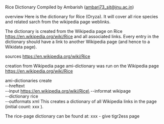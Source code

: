 Rice Dictionary
Compiled by Ambarish (ambari73_sit@jnu.ac.in)

overview
Here is the dictionary for Rice (Oryza). It will cover all rice species and related sarch from the wikipedia page weblinks.

The dictionary is created from the Wikipedia page on Rice https://en.wikipedia.org/wiki/Rice and all associated links. 
Every entry in the dictionary should have a link to another Wikipedia page (and hence to a Wikidata page).

sources
https://en.wikipedia.org/wiki/Rice

creation from Wikipedia page
ami-dictionary was run on the Wikipedia page https://en.wikipedia.org/wiki/Rice

ami-dictionaries create\
 --hreftext \
 --input https://en.wikipedia.org/wiki/Rice\
 --informat wikipage\
 --dictionary rice \
 --outformats xml
This creates a dictionary of all Wikipedia links in the page (initial count: xxx ). 

The rice-page dictionary can be found at: xxx - give tigr2ess page
